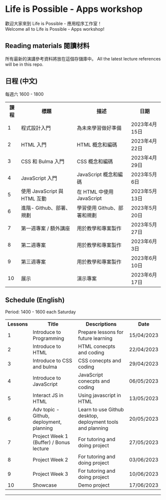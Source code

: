 # Life is Possible - Apps workshop

歡迎大家來到 Life is Possible - 應用程序工作室！  
Welcome all to Life is Possible - Apps workshop! 

## Reading materials 閱讀材料

所有最新的演講參考資料將放在這個存儲庫中。 
All the latest lecture references will be in this repo.

## 日程 (中文)

每週六 1600 - 1800

<table>
  <tr>
    <th>課程</th>
    <th>標題</th>
    <th>描述</th>
    <th>日期</th>
  </tr>
  <tr>
    <td>1</td>
    <td>程式設計入門</td>
    <td>為未來學習做好準備</td>
    <td>2023年4月15日</td>
  </tr>
  <tr>
    <td>2</td>
    <td>HTML 入門</td>
    <td>HTML 概念和編碼</td>
    <td>2023年4月22日</td>
  </tr>
  <tr>
    <td>3</td>
    <td>CSS 和 Bulma 入門</td>
    <td>CSS 概念和編碼</td>
    <td>2023年4月29日</td>
  </tr>
  <tr>
    <td>4</td>
    <td>JavaScript 入門</td>
    <td>JavaScript 概念和編碼</td>
    <td>2023年5月6日</td>
  </tr>
   <tr>
    <td>5</td>
    <td>使用 JavaScript 與 HTML 互動</td>
    <td>在 HTML 中使用 JavaScript</td>
    <td>2023年5月13日</td>
  </tr>
  <tr>
    <td>6</td>
    <td>進階- Github、部署、規劃</td>
    <td>學習使用 Github、部署和規劃</td>
    <td>2023年5月20日</td>
  </tr>
  <tr>
    <td>7</td>
    <td>第一週專案 / 額外講座</td>
    <td>用於教學和專案製作</td>
    <td>2023年5月27日</td>
  </tr>
  <tr>
    <td>8</td>
    <td>第二週專案</td>
    <td>用於教學和專案製作</td>
    <td>2023年6月3日</td>
  </tr>
  <tr>
    <td>9</td>
    <td>第三週專案</td>
    <td>用於教學和專案製作</td>
    <td>2023年6月10日</td>
  </tr>
  <tr>
    <td>10</td>
    <td>展示</td>
    <td>演示專案</td>
    <td>2023年6月17日</td>
  </tr>
</table>

## Schedule (English)

Period: 1400 - 1600 each Saturday

<table>

  <tr>
    <th>Lessons</th>
    <th>Title</th>
    <th>Descriptions</th>
    <th>Date</th>
  </tr>

  <tr>
    <td>1</td>
    <td>Introduce to Programming</td>
    <td>Prepare lessons for future learning</td>
    <td>15/04/2023</td>
  </tr>

  <tr>
    <td>2</td>
    <td>Introduce to HTML</td>
    <td>HTML conecpts and coding</td>
    <td>22/04/2023</td>
  </tr>

  <tr>
    <td>3</td>
    <td>Introduce to CSS and bulma</td>
    <td>CSS conecpts and coding</td>
    <td>29/04/2023</td>
  </tr>

  <tr>
    <td>4</td>
    <td>Introduce to JavaScript</td>
    <td>JavaScript conecpts and coding</td>
    <td>06/05/2023</td>
  </tr>

  <tr>
    <td>5</td>
    <td>Interact JS in HTML</td>
    <td>Using javascript in HTML</td>
    <td>13/05/2023</td>
  </tr>

  <tr>
    <td>6</td>
    <td>Adv topic - Github, deployment, planning</td>
    <td>Learn to use Github desktop, deployment tools and planning</td>
    <td>20/05/2023</td>
  </tr>

  <tr>
    <td>7</td>
    <td>Project Week 1 (Buffer) / Bonus lecture</td>
    <td>For tutoring and doing project</td>
    <td>27/05/2023</td>
  </tr>

  <tr>
    <td>8</td>
    <td>Project Week 2</td>
    <td>For tutoring and doing project</td>
    <td>03/06/2023</td>
  </tr>

  <tr>
    <td>9</td>
    <td>Project Week 3</td>
    <td>For tutoring and doing project</td>
    <td>10/06/2023</td>
  </tr>

  <tr>
    <td>10</td>
    <td>Showcase</td>
    <td>Demo project</td>
    <td>17/06/2023</td>
  </tr>

</table>

---
